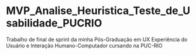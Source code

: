 # MVP_Analise_Heuristica_Teste_de_Usabilidade_PUCRIO
Trabalho de final de sprint da minha Pós-Graduação em UX Experiência do Usuário e Interação Humano-Computador cursando na PUC-RIO
